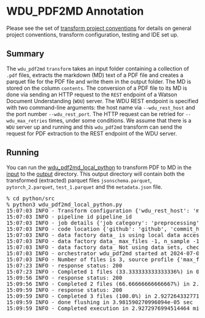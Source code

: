 # WDU_PDF2MD Annotation
Please see the set of
[transform project conventions](../../README.md)
for details on general project conventions, transform configuration,
testing and IDE set up.

## Summary 
The `wdu_pdf2md` `transform` takes an input folder containing a collection of `.pdf` files, extracts the markdown (MD) 
text of a PDF file and creates a parquet file for the PDF file and write them in the output folder.
The MD is stored on the column `contents`. The conversion of a PDF file to its MD is done via sending an HTTP
request to the `REST` endpoint of a Watson Document Understanding (`WDU`) server. The WDU REST endpoint is specified 
with two command-line arguments: the host name via `--wdu_rest_host` and the port number `--wdu_rest_port`. The HTTP
request can be retried for `--wdu_max_retries` times, under some conditions. We assume
that there is a `WDU` server up and running and this `wdu_pdf2md` transform can send the request for PDF extraction 
to the REST endpoint of the WDU server.

## Running
You can run the [wdu_pdf2md_local_python](src/wdu_pdf2md/wdu_pdf2md_local_python.py) to
transform PDF to MD in the [input](test-data/input) 
to the [output](output) directory. This output directory will contain both the transformed (extracted)
parquet files `jsonschema.parquet`, `pytorch_2.parquet`, `test_1.parquet` and the `metadata.json` file. 
<pre>
% cd python/src
% python3 wdu_pdf2md_local_python.py
15:07:03 INFO - Transform configuration {'wdu_rest_host': 'main-service-multi.apps.fmaas-instructlab-01.fmaas.res.ibm.com', 'wdu_rest_port': '80', 'wdu_max_retries': 3}
15:07:03 INFO - pipeline id pipeline_id
15:07:03 INFO - job details {'job category': 'preprocessing', 'job name': 'wdu_pdf2md', 'job type': 'pure python', 'job id': 'job_id'}
15:07:03 INFO - code location {'github': 'github', 'commit_hash': '12345', 'path': 'path'}
15:07:03 INFO - data factory data_ is using local data access: input_folder - /Users/kun-lungwu-m1/GUF_dev_klwu/dev_wdu/data-prep-kit-inner/transforms/universal/wdu_pdf2md/python/test-data/input output_folder - /Users/kun-lungwu-m1/GUF_dev_klwu/dev_wdu/data-prep-kit-inner/transforms/universal/wdu_pdf2md/python/output
15:07:03 INFO - data factory data_ max_files -1, n_sample -1
15:07:03 INFO - data factory data_ Not using data sets, checkpointing False, max files -1, random samples -1, files to use ['.pdf'], files to checkpoint ['.parquet']
15:07:03 INFO - orchestrator wdu_pdf2md started at 2024-07-08 15:07:03
15:07:03 INFO - Number of files is 3, source profile {'max_file_size': 0.8499183654785156, 'min_file_size': 0.010259628295898438, 'total_file_size': 1.351797103881836}
15:07:23 INFO - response status: 200
15:07:23 INFO - Completed 1 files (33.333333333333336%) in 0.32982168197631834 min
15:09:56 INFO - response status: 200
15:09:56 INFO - Completed 2 files (66.66666666666667%) in 2.8846205989519755 min
15:09:59 INFO - response status: 200
15:09:59 INFO - Completed 3 files (100.0%) in 2.9272643327713013 min
15:09:59 INFO - done flushing in 3.981590270996094e-05 sec
15:09:59 INFO - Completed execution in 2.9272976994514464 min, execution result 0
</pre>



